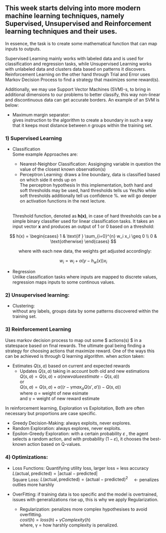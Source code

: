 ## This week starts delving into more modern machine learning techniques, namely Supervised, Unsupervised and Reinforcement learning techniques and their uses. 

In essence, the task is to create some mathematical function that can map inputs to outputs.

Supervised Learning mainly works with labeled data and is used for classification and regression tasks, while Unsupervised Learning works with unlabeled data and clusters data based on patterns it discovers. Reinforcement Learning on the other hand through Trial and Error uses Markov Decision Process to find a strategy that maximizes some reward(s).

Additionally, we may use Support Vector Machines (SVM)-s, to bring in additional dimensions to our problems to better classify, this way non-linear and discontinuous data can get accurate borders. An example of an SVM is below: 
* Maximum margin separator: 
<br>gives instruction to the algorithm to create a boundary in such a way that it keeps most distance between $n$ groups within the training set. 


### 1) Supervised Learning
* Classification
    <br>Some example Approaches are: 

    * Nearest-Neighbor Classification: Assiginging variable in question the value of the closest known observation(s) 
    * Perceptron Learning: 
    draws a line boundary, data is classified based on which side it ends up on 
    <br>The perceptron hypothesis 
    In this implementation, both hard and soft thresholds may be used, hard thresholds tells us Yes/No while soft thresholds additionally tell us confidence %. we will go deeper on activation functions in the next lecture. 
    
    <br>Threshold function, denoted as **h(x)**, in case of hard thresholds can be a simple binary classifier used for linear classification tasks. It takes an input vector **x** and produces an output of 1 or 0 based on a threshold:

$$
h(x) = \begin{cases} 
1 & \text{if } \sum_{i=0}^{n} w_i x_i \geq 0 \\
0 & \text{otherwise} 
\end{cases}
$$

&nbsp;&nbsp;&nbsp;&nbsp;&nbsp;&nbsp;&nbsp;&nbsp;&nbsp;&nbsp;&nbsp;where with each new data, the weights get adjusted accordingly: 

$$ w_i = w_i + \alpha (y - h_w(x)) x_i $$


* Regression 
<br> Unlike classification tasks where inputs are mapped to discrete values, regression maps inputs to some continous values. 

### 2) Unsupervised learning: 
* Clustering: 
<br> without any labels, groups data by some patterns discovered within the training set. 

### 3) Reinforcement Learning 
Uses markov decision process to map out some $ actions(s) $ in a statespace based on final rewards. The ultimate goal being finding a strategy for choosing actions that maximize reward. One of the ways this can be achieved is through Q learning algorithm.
when action taken: 
* Estimates $` Q(s, a) `$ based on current and expected rewards 
    * Updates $` Q(s, a) `$ taking in account both old and new estimations
<br> $` Q(s,a) = Q(s,a) + α(new value estimate - Q(s,a)) `$ 
<br>or
<br> $` Q(s,a) = Q(s,a) + α((r - γmax_αQ(s',a')) - Q(s,a)) `$ 
<br>where α = weight of new esimate
    <br>and γ = weight of new reward estimate

In reinforcement learning, Exploration vs Exploitation, Both are often necessary but proportions are case specific. 
* Greedy Decision-Making: always exploits, never explores. 
* Random Exploration: always explores, never exploits. 
* Epsilon-Greedy Exploration: with a certain probability $` ε `$ , the agent selects a random action, and with probability $` (1 - ε) `$, it chooses the best-known action based on Q-values.


### 4) Optimizations: 
* Loss Functions:  Quantifying utility loss, larger loss = less accuracy
    <br> $` L(\text{actual}, \text{predicted}) = | \text{actual} - \text{predicted} | `$
    <br> Square Loss: $` L(\text{actual}, \text{predicted}) = (\text{actual} - \text{predicted})^2 `$  &nbsp;&nbsp;&nbsp;&nbsp;<- penalizes outlies more harshly 

* OverFitting:  if training data is too specific and the model is overtrained, issues with generalizations rise up, this is why we apply Regularization. 
    * Regularization: penalizes more complex hypothesises to avoid overfitting. 
    <br>$` cost(h) = loss(h) + γComplexity(h) `$
    <br>where,  γ = how harshly complexity is penalized. 






